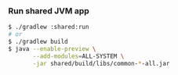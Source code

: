 ### Run shared JVM app

```bash
$ ./gradlew :shared:run
# or
$ ./gradlew build
$ java --enable-preview \
       --add-modules=ALL-SYSTEM \
       -jar shared/build/libs/common-*-all.jar
```
